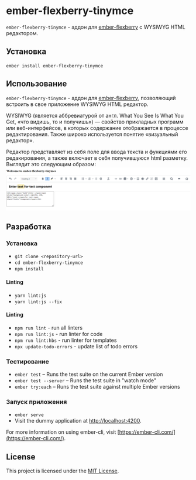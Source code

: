 ember-flexberry-tinymce
==============================================================================

`ember-flexberry-tinymce` - аддон для [ember-flexberry](https://github.com/Flexberry/ember-flexberry/tree/develop) с WYSIWYG HTML редактором. 

Установка
------------------------------------------------------------------------------

```
ember install ember-flexberry-tinymce
```


Использование
------------------------------------------------------------------------------

`ember-flexberry-tinymce` - аддон для [ember-flexberry](https://github.com/Flexberry/ember-flexberry/tree/develop), позволяющий встроить в свое приложение WYSIWYG HTML редактор.

WYSIWYG (является аббревиатурой от англ. What You See Is What You Get, «что видишь, то и получишь») — свойство прикладных программ или веб-интерфейсов, в которых содержание отображается в процессе редактирования. Также широко используется понятие «визуальный редактор».

Редактор представляет из себя поле для ввода текста и функциями его редакирования, а также включает в себя получившуюся html разметку. Выглядит это следующим образом:
![Example](image.png)

Разработка
------------------------------------------------------------------------------

### Установка

* `git clone <repository-url>`
* `cd ember-flexberry-tinymce`
* `npm install`

#### Linting

* `yarn lint:js`
* `yarn lint:js --fix`

#### Linting

* `npm run lint` - run all linters
* `npm run lint:js` - run linter for code
* `npm run lint:hbs` - run linter for templates
* `npx update-todo-errors` - update list of todo errors

### Тестирование

* `ember test` – Runs the test suite on the current Ember version
* `ember test --server` – Runs the test suite in "watch mode"
* `ember try:each` – Runs the test suite against multiple Ember versions

### Запуск приложения

* `ember serve`
* Visit the dummy application at [http://localhost:4200](http://localhost:4200).

For more information on using ember-cli, visit [https://ember-cli.com/](https://ember-cli.com/).

License
------------------------------------------------------------------------------

This project is licensed under the [MIT License](LICENSE.md).
